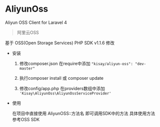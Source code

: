 AliyunOss
=========

Aliyun OSS Client for Laravel 4


>阿里云OSS

 基于 OSS(Open Storage Services) PHP SDK v1.1.6 修改

- 安装
    1. 修改composer.json
    在require中添加 `"kisay/aliyun-oss": "dev-master"`

    2. 执行composer install 或 composer update

    3. 修改config/app.php
    在providers数组中添加
        `'Kisay\AliyunOss\AliyunOssServiceProvider'`

- 使用

    在项目中直接使用 AliyunOSS::方法名 即可调用SDK中的方法
    具体使用方法参考OSS SDK
